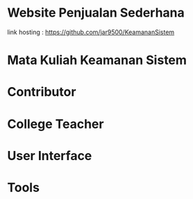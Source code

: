 # Website Penjualan Sederhana
link hosting : https://github.com/jar9500/KeamananSistem
# Mata Kuliah Keamanan Sistem
# Contributor
# College Teacher
# User Interface
# Tools
